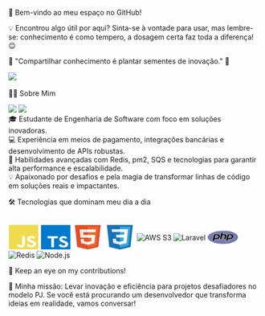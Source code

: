 🚀 Bem-vindo ao meu espaço no GitHub!
<div> <p>💡 Encontrou algo útil por aqui? Sinta-se à vontade para usar, mas lembre-se: conhecimento é como tempero, a dosagem certa faz toda a diferença! 😉</p> </div> <div> <p>🌟 "Compartilhar conhecimento é plantar sementes de inovação." 🌱</p> </div>
<div style="display: inline_block;"> <img height="180em" src="https://github-readme-stats.vercel.app/api?username=CassioGNJ&theme=midnight-purple&show_icons=true"> </div>

👨‍💻 Sobre Mim
<div> <a href="mailto:cassiohjunio7@gmail.com"><img src="https://img.shields.io/badge/-Gmail-%23333?style=for-the-badge&logo=gmail&logoColor=white" target="_blank"></a> <a href="https://www.linkedin.com/in/cassio-div-net/"><img src="https://img.shields.io/badge/LinkedIn-0077B5?style=for-the-badge&logo=linkedin&logoColor=white"></a> </div>
🎓 Estudante de Engenharia de Software com foco em soluções inovadoras.<br>
💻 Experiência em meios de pagamento, integrações bancárias e desenvolvimento de APIs robustas.<br>
🚀 Habilidades avançadas com Redis, pm2, SQS e tecnologias para garantir alta performance e escalabilidade.<br>
💡 Apaixonado por desafios e pela magia de transformar linhas de código em soluções reais e impactantes.<br>

🛠️ Tecnologias que dominam meu dia a dia
<div style="display: inline_block"><br> <img align="center" alt="JS" height="50" width="60" src="https://raw.githubusercontent.com/devicons/devicon/master/icons/javascript/javascript-plain.svg"> <img align="center" alt="TypeScript" height="50" width="60" src="https://raw.githubusercontent.com/devicons/devicon/master/icons/typescript/typescript-plain.svg"> <img align="center" alt="HTML" height="50" width="60" src="https://raw.githubusercontent.com/devicons/devicon/master/icons/html5/html5-original.svg"> <img align="center" alt="CSS" height="50" width="60" src="https://raw.githubusercontent.com/devicons/devicon/master/icons/css3/css3-original.svg"> <img align="center" alt="AWS S3" height="50" width="60" src="https://a0.awsstatic.com/libra-css/images/logos/aws_logo_smile_1200x630.png"> <img align="center" alt="Laravel" height="50" width="60" src="https://cdn.jsdelivr.net/gh/devicons/devicon/icons/laravel/laravel-original.svg"> <img align="center" alt="PHP" height="50" width="60" src="https://raw.githubusercontent.com/devicons/devicon/master/icons/php/php-original.svg"> <img align="center" alt="Redis" height="50" width="60" src="https://cdn.jsdelivr.net/gh/devicons/devicon/icons/redis/redis-original.svg"> <img align="center" alt="Node.js" height="50" width="60" src="https://cdn.jsdelivr.net/gh/devicons/devicon/icons/nodejs/nodejs-original.svg"> </div>

🐍 Keep an eye on my contributions!


🎯 Minha missão: Levar inovação e eficiência para projetos desafiadores no modelo PJ. Se você está procurando um desenvolvedor que transforma ideias em realidade, vamos conversar!
